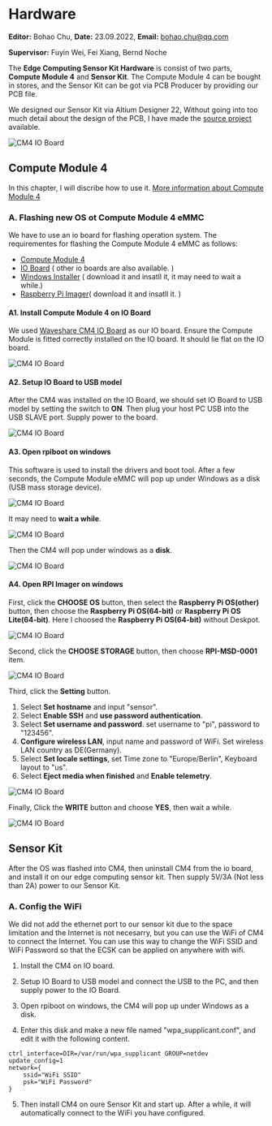 
# **Hardware**
**Editor:** Bohao Chu, **Date:** 23.09.2022, **Email:** bohao.chu@qq.com

**Supervisor:**  Fuyin Wei, Fei Xiang, Bernd Noche

The **Edge Computing Sensor Kit Hardware** is consist of two parts, **Compute Module 4** and **Sensor Kit**. The Compute Module 4 can be bought in stores, and the Sensor Kit can be got via PCB Producer by providing our PCB file.

We designed our Sensor Kit via Altium Designer 22,  Without going into too much detail about the design of the PCB, I have made the  [source project](/hardware/printed%20circuit%20board/) available.


![CM4 IO Board](/assets/images/hardware/ecsk1.jpg "CM4 IO Board")


## **Compute Module 4**
In this chapter, I will discribe how to use it. 
[More information about Compute Module 4](https://www.raspberrypi.com/products/compute-module-4/?variant=raspberry-pi-cm4001000)

### **A. Flashing new OS ot Compute Module 4 eMMC**
We have to use an io board for flashing operation system. The requirementes for flashing the Compute Module 4 eMMC as follows:

- [Compute Module 4](https://www.raspberrypi.com/products/compute-module-4/?variant=raspberry-pi-cm4001000)
- [IO Board](https://www.waveshare.com/wiki/CM4-IO-BASE-A) ( other io boards are also available. )
- [Windows Installer](https://github.com/raspberrypi/usbboot/raw/master/win32/rpiboot_setup.exe) ( download it and insatll it, it may need to wait a while.)
- [Raspberry Pi Imager](https://downloads.raspberrypi.org/imager/imager_latest.exe)( download it and insatll it. )

#### **A1. Install Compute Module 4 on IO Board**
We used [Waveshare CM4 IO Board](https://www.waveshare.com/wiki/CM4-IO-BASE-A) as our IO board.
Ensure the Compute Module is fitted correctly installed on the IO board. It should lie flat on the IO board.

![CM4 IO Board](/assets/images/hardware/CM4-IO-BASE-A-details-3.jpg "CM4 IO Board")

#### **A2. Setup IO Board to USB model**
After the CM4 was installed on the IO Board, we should set IO Board to USB model by setting the switch to **ON**. Then plug your host PC USB into the USB SLAVE port. Supply power to the board.

![CM4 IO Board](/assets/images/hardware/usb-model.jpg "CM4 IO Board")

#### **A3. Open rpiboot on windows**
This software is used to install the drivers and boot tool. After a few seconds, the Compute Module eMMC will pop up under Windows as a disk (USB mass storage device).

![CM4 IO Board](/assets/images/hardware/rpiboot.png "CM4 IO Board")

It may need to **wait a while**.

![CM4 IO Board](/assets/images/hardware/rpiboots.png "CM4 IO Board")

Then the CM4 will pop under windows as a **disk**.

![CM4 IO Board](/assets/images/hardware/rpiboot3.png "CM4 IO Board")

#### **A4. Open RPI Imager on windows**
First, click the **CHOOSE OS** button, then select the **Raspberry Pi OS(other)** button, then choose the **Raspberry Pi OS(64-bit)** or **Raspberry Pi OS Lite(64-bit)**. Here I choosed the **Raspberry Pi OS(64-bit)** without Deskpot.

![CM4 IO Board](/assets/images/hardware/imager1.png "CM4 IO Board")

Second, click the **CHOOSE STORAGE**  button, then choose **RPI-MSD-0001** item.

![CM4 IO Board](/assets/images/hardware/imager2.png "CM4 IO Board")

Third, click the **Setting**  button.
1. Select **Set hostname** and input "sensor".
2. Select **Enable SSH** and **use password authentication**.
3. Select **Set username and password**. set username to "pi", password to "123456". 
4. **Configure wireless LAN**, input name and password of WiFi. Set wireless LAN country as DE(Germany).
5. Select **Set locale settings**, set Time zone to "Europe/Berlin", Keyboard layout to "us".
6. Select **Eject media when finished** and **Enable telemetry**.

![CM4 IO Board](/assets/images/hardware/imager4.png "CM4 IO Board")

Finally, Click the **WRITE** button and choose **YES**, then wait a while.

![CM4 IO Board](/assets/images/hardware/imager3.png "CM4 IO Board")


## **Sensor Kit**
After the OS was flashed into CM4, then uninstall CM4 from the io board, and install it on our edge computing sensor kit. Then supply 5V/3A (Not less than 2A) power to our Sensor Kit.

### **A. Config the WiFi**
We did not add the ethernet port to our sensor kit due to the space limitation and the Internet is not necesarry, but you can use the WiFi of CM4 to connect the Internet. You can use this way to change the WiFi SSID and WiFi Password so that the ECSK can be applied on anywhere with wifi.

1. Install the CM4 on IO board.

2. Setup IO Board to USB model and connect the USB to the PC, and then supply power to the IO Board.

3. Open rpiboot on windows, the CM4 will pop up under Windows as a disk. 

4. Enter this disk and make a new file named "wpa_supplicant.conf", and edit it with the following content.
>
    ctrl_interface=DIR=/var/run/wpa_supplicant GROUP=netdev
    update_config=1
    network={
        ssid="WiFi SSID"
        psk="WiFi Password"
    }
>

5. Then install CM4 on oure Sensor Kit and start up. After a while, it will automatically connect to the WiFi you have configured.
